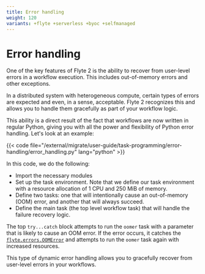 ```yaml
---
title: Error handling
weight: 120
variants: +flyte +serverless +byoc +selfmanaged
---
```


# Error handling

One of the key features of Flyte 2 is the ability to recover from user-level errors in a workflow execution.
This includes out-of-memory errors and other exceptions.

In a distributed system with heterogeneous compute, certain types of errors are expected and even, in a sense, acceptable.
Flyte 2 recognizes this and allows you to handle them gracefully as part of your workflow logic.

This ability is a direct result of the fact that workflows are now written in regular Python,
giving you with all the power and flexibility of Python error handling.
Let's look at an example:

{{< code file="/external/migrate/user-guide/task-programming/error-handling/error_handling.py" lang="python" >}}
<!-- TODO:
Ketan Umare
OMG We need a better example. This is something stupid i wrote.
-->

In this code, we do the following:

* Import the necessary modules
* Set up the task environment. Note that we define our task environment with a resource allocation of 1 CPU and 250 MiB of memory.
* Define two tasks: one that will intentionally cause an out-of-memory (OOM) error, and another that will always succeed.
* Define the main task (the top level workflow task) that will handle the failure recovery logic.

The top `try...catch` block attempts to run the `oomer` task with a parameter that is likely to cause an OOM error.
If the error occurs, it catches the [`flyte.errors.OOMError`](../../api-reference/flyte-sdk/packages/flyte.errors#flyteerrorsoomerror) and attempts to run the `oomer` task again with increased resources.

This type of dynamic error handling allows you to gracefully recover from user-level errors in your workflows.
